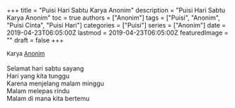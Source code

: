 +++
title = "Puisi Hari Sabtu Karya Anonim"
description = "Puisi Hari Sabtu Karya Anonim"
toc = true
authors = ["Anonim"]
tags = ["Puisi", "Anonim", "Puisi Cinta", "Puisi Hari"]
categories = ["Puisi"]
series = ["Anonim"]
date = 2019-04-23T06:05:00Z
lastmod = 2019-04-23T06:05:00Z
featuredImage = ""
draft = false
+++

<div style="text-align: justify;">
<div style="font-size: small;">Karya <a href="/authors/anonim/" target="_blank">Anonim</a></div><br />
Selamat hari sabtu sayang<br />Hari yang kita tunggu<br />Karena menjelang malam minggu<br />Malam melepas rindu<br />Malam di mana kita bertemu</div>
